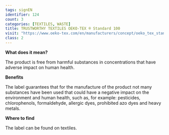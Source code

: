 ```yaml
---
tags: signEN
identifier: 124
count: 3
categories: [TEXTILES, WASTE]
title: TRUSTWORTHY TEXTILES OEKO-TEX ® Standard 100
visit: "https://www.oeko-tex.com/en/manufacturers/concept/oeko_tex_standard_100/oeko_tex_standard_100.xhtml"
class: 2
---
```

**What does it mean?**

The product is free from harmful substances in concentrations that have adverse impact on human health.

**Benefits**

The label guarantees that for the manufacture of the product not many substances have been used that could have a negative impact on the environment and human health, such as, for example: pesticides, chlorophenols, formaldehyde, allergic dyes, prohibited azo dyes and heavy metals.

**Where to find**

The label can be found on textiles.